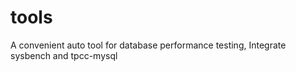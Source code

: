 # tools
A convenient auto tool for database performance testing, Integrate sysbench and tpcc-mysql 
